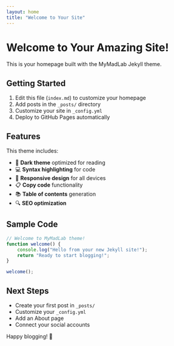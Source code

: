 ```yaml
---
layout: home
title: "Welcome to Your Site"
---
```


# Welcome to Your Amazing Site!

This is your homepage built with the MyMadLab Jekyll theme. 

## Getting Started

1. Edit this file (`index.md`) to customize your homepage
2. Add posts in the `_posts/` directory  
3. Customize your site in `_config.yml`
4. Deploy to GitHub Pages automatically

## Features

This theme includes:

- 🌙 **Dark theme** optimized for reading
- 💻 **Syntax highlighting** for code
- 📱 **Responsive design** for all devices
- 📋 **Copy code** functionality
- 📚 **Table of contents** generation
- 🔍 **SEO optimization**

## Sample Code

```javascript
// Welcome to MyMadLab theme!
function welcome() {
    console.log("Hello from your new Jekyll site!");
    return "Ready to start blogging!";
}

welcome();
```

## Next Steps

- Create your first post in `_posts/`
- Customize your `_config.yml`
- Add an About page
- Connect your social accounts

Happy blogging! 🚀
